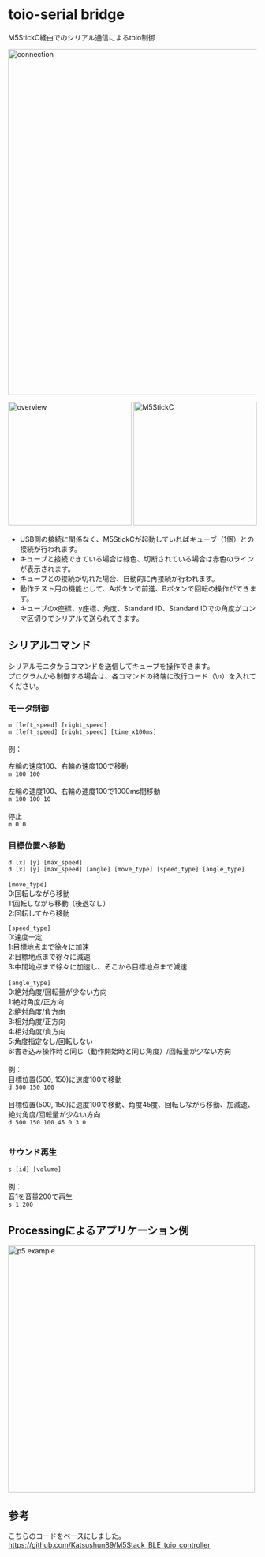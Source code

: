 # toio-serial bridge

M5StickC経由でのシリアル通信によるtoio制御

<img src="https://i.gyazo.com/f79c130f8f55e9f460e85ba43f415b95.png" alt="connection" width="700"/>

<img src="https://i.gyazo.com/681e062d8b2df67e866eebae0641019e.png" alt="overview" height="250"/> <img src="https://i.gyazo.com/be919231e71ab9c2691b38dd602f1733.png" alt="M5StickC" height="250"/>

- USB側の接続に関係なく、M5StickCが起動していればキューブ（1個）との接続が行われます。
- キューブと接続できている場合は緑色、切断されている場合は赤色のラインが表示されます。
- キューブとの接続が切れた場合、自動的に再接続が行われます。
- 動作テスト用の機能として、Aボタンで前進、Bボタンで回転の操作ができます。
- キューブのx座標、y座標、角度、Standard ID、Standard IDでの角度がコンマ区切りでシリアルで送られてきます。

## シリアルコマンド
シリアルモニタからコマンドを送信してキューブを操作できます。<br>
プログラムから制御する場合は、各コマンドの終端に改行コード（\n）を入れてください。<br>

### モータ制御
```m [left_speed] [right_speed]```<br>
```m [left_speed] [right_speed] [time_x100ms]```<br>
<br>
例：<br>

左輪の速度100、右輪の速度100で移動<br>
```m 100 100```<br>
<br>
左輪の速度100、右輪の速度100で1000ms間移動<br>
```m 100 100 10```<br>
<br>
停止<br>
```m 0 0```<br>

### 目標位置へ移動
```d [x] [y] [max_speed]```<br>
```d [x] [y] [max_speed] [angle] [move_type] [speed_type] [angle_type]```<br>
<br>
```[move_type]```<br>
0:回転しながら移動<br>
1:回転しながら移動（後退なし）<br>
2:回転してから移動<br>

```[speed_type]```<br>
0:速度一定<br>
1:目標地点まで徐々に加速<br>
2:目標地点まで徐々に減速<br>
3:中間地点まで徐々に加速し、そこから目標地点まで減速<br>
<br>
```[angle_type]```<br>
0:絶対角度/回転量が少ない方向<br>
1:絶対角度/正方向<br>
2:絶対角度/負方向<br>
3:相対角度/正方向<br>
4:相対角度/負方向<br>
5:角度指定なし/回転しない<br>
6:書き込み操作時と同じ（動作開始時と同じ角度）/回転量が少ない方向<br>
<br>
例：<br>
目標位置(500, 150)に速度100で移動<br>
```d 500 150 100```<br>
<br>
目標位置(500, 150)に速度100で移動、角度45度、回転しながら移動、加減速、絶対角度/回転量が少ない方向<br>
```d 500 150 100 45 0 3 0```<br>
<br>  
### サウンド再生
```s [id] [volume]```<br>
<br>
例：<br>
音1を音量200で再生<br>
```s 1 200```

## Processingによるアプリケーション例
<img src="https://i.gyazo.com/0b8e72eb142dcd34a668b3a32abdb42c.gif" alt="p5 example" width="500"/></a>

## 参考
こちらのコードをベースにしました。
https://github.com/Katsushun89/M5Stack_BLE_toio_controller
